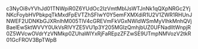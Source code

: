 c3NyOi8vYVhJd01TNWpiR0Z6YUdOc2IzVmtMblJsWTJnNk1qQXpNRGc2YjNKcFoybHVPbkpqTkMxdFpEVTZhSFIwY0Y5emFXMXdiR1U2V1ZWR1RHUnJNWEF2UDNKbGJXRnlhM005TlV4cGREVmFkVGxNWldWSmMyVlhkMnhQVjBaelEwSktWVVY0UkVsRlVYZE5VU1p3Y205MGIzQmhjbUZ0UFNadlltWnpjR0Z5WVcwOVdrYzVNMkp0ZUhaWlYxRjFaREpzZFZwSE9UTmpNMVozV2tkR01GcFROV3BpTWpB
